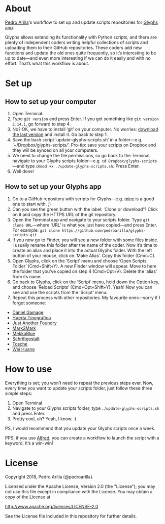 # About

[Pedro Arilla](http://pedroarilla.com)'s workflow to set up and update scripts repositories for [Glyphs app](http://glyphsapp.com/).

Glyphs allows extending its functionality with Python scripts, and there are plenty of independent coders writing helpful collections of scripts and uploading them to their GitHub repositories. These coders add new functions and update the old ones quite frequently, so it’s interesting to be up to date—and even more interesting if we can do it easily and with no effort. That’s what this workflow is about.

# Set up

## How to set up your computer

1. Open Terminal.
2. Type `git version` and press Enter. If you get something like `git version 2.14.1`, go forward to step 4.
3. No? OK, we have to install ‘git’ on your computer. No worries: [download the last version](https://sourceforge.net/projects/git-osx-installer/files/) and install it. Go back to step 1.
4. Save the bash script ‘update-glyphs-scripts.sh’ in a folder—e.g. ‘~/Dropbox/glyphs-scripts/’. Pro-tip: save your scripts on Dropbox and they will be synced on all your computers.
5. We need to change the file permissions, so go back to the Terminal, navigate to your Glyphs scripts folder—e.g. `cd Dropbox/glyphs-scripts`—and type `chmod +x ./update-glyphs-scripts.sh`. Press Enter.
6. Well done!

## How to set up your Glyphs app

1. Go to a GitHub repository with scripts for Glyphs—e.g. [mine](https://github.com/pedroarilla/glyphs-scripts) is a good one to start with. ;)
2. Can you see the green button with the label: ‘Clone or download’? Click on it and copy the HTTPS URL of the git repository.
3. Open the Terminal app and navigate to your scripts folder. Type `git clone URL`—where ‘URL’ is what you just have copied—and press Enter. For example: `git clone https://github.com/pedroarilla/glyphs-scripts.git`
4. If you now go to Finder, you will see a new folder with some files inside. I usually rename this folder after the name of the coder. Now it’s time to create an alias and place it into the actual Glyphs folder. With the left button of your mouse, click on ‘Make Alias’. Copy this folder (Cmd+C).
5. Open Glyphs, click on the ‘Script’ menu and choose ‘Open Scripts Folder’ (Cmd+Shift+Y). A new Finder window will appear. Move to here the folder that you’ve copied on step 4 (Cmd+Opt+V). Delete the ‘alias’ from its name.
6. Go back to Glyphs, click on the ‘Script’ menu, hold down the Option key, and choose ‘Reload Scripts’ (Cmd+Opt+Shift+Y). Yeah! Now you can see and use the scripts from the ‘Script’ menu.
7. Repeat this process with other repositories. My favourite ones—sorry if I forgot someone:
  * [Daniel Gamage](https://github.com/danielgamage/Glyphs-Scripts)
  * [Huerta Tipográfica](https://github.com/huertatipografica/huertatipografica-scripts)
  * [Just Another Foundry](https://github.com/justanotherfoundry/freemix-glyphsapp)
  * [Mark2Mark](https://github.com/Mark2Mark/Glyphsapp-Scripts-Free)
  * [MekkaBlue](https://github.com/mekkablue/Glyphs-Scripts)
  * [Schriftgestalt](https://github.com/schriftgestalt/Glyphs-Scripts)
  * [Tosche](https://github.com/Tosche/Glyphs-Scripts)
  * [Wei Huang](https://github.com/weiweihuanghuang/wei-glyphs-scripts)

# How to use

Everything is set; you won’t need to repeat the previous steps ever. Now, every time you want to update your scripts folder, just follow these three simple steps:

1. Open Terminal
2. Navigate to your Glyphs scripts folder, type `./update-glyphs-scripts.sh` and press Enter.
3. Pretty cool, uh? Yeah, I know. :)

PS, I would recommend that you update your Glyphs scripts once a week.

PPS, if you use [Alfred](https://www.alfredapp.com/), you can create a workflow to launch the script with a keyword. It’s a win-win!

# License

Copyright 2018, Pedro Arilla (@pedroarilla).

Licensed under the Apache License, Version 2.0 (the "License");
you may not use this file except in compliance with the License.
You may obtain a copy of the License at

http://www.apache.org/licenses/LICENSE-2.0

See the License file included in this repository for further details.
